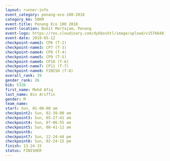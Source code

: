 ```yaml
--- 
layout: runner-info 
event_category: penang-eco-100-2018 
category_km: 50KM 
event-title: Penang Eco 100 2018 
event-location: Bukit Mertajam, Penang 
event-logo: https://res.cloudinary.com/dykbosktl/image/upload/v1576648106/Logo/Logo_lovxhg.jpg 
event-date: 2018-05-12 
checkpoint-name2: CP6 (T-2) 
checkpoint-name3: CP7 (T-3) 
checkpoint-name4: CP8 (T-4) 
checkpoint-name5: CP9 (T-5) 
checkpoint-name6: CP10 (T-6) 
checkpoint-name7: CP11 (T-7) 
checkpoint-name8: FINISH (T-8) 
overall_rank: 39
gender_rank: 26
bib: 5326
first_name: Mohd Afiq
last_name: Bin Ariffin
gender: M
team_name: 
start: Sun, 01-00-00 am
checkpoint2: Sun, 02-39-00 am
checkpoint3: Sun, 05-27-41 am
checkpoint4: Sun, 07-06-55 am
checkpoint5: Sun, 08-41-12 am
checkpoint6: 
checkpoint7: Sun, 12-24-44 pm
checkpoint8: Sun, 02-24-15 pm
finish: 13-24-15
status: FINISHER
--- 
```


